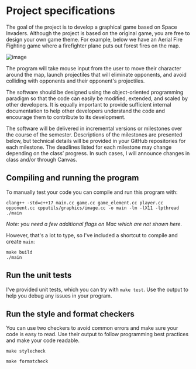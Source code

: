 # Project specifications
The goal of the project is to develop a graphical game based on Space Invaders. Although the project is based on the original game, you are free to design your own game theme. For example, below we have an Aerial Fire Fighting game where a firefighter plane puts out forest fires on the map.

![image](https://user-images.githubusercontent.com/60152830/156079282-344127d0-0736-4857-8fad-5c2f1185fd8a.png)

The program will take mouse input from the user to move their character around the map, launch projectiles that will eliminate opponents, and avoid colliding with opponents and their opponent's projectiles.

The software should be designed using the object-oriented programming paradigm so that the code can easily be modified, extended, and scaled by other developers. It is equally important to provide sufficient internal documentation to help other developers understand the code and encourage them to contribute to its development.

The software will be delivered in incremental versions or milestones over the course of the semester. Descriptions of the milestones are presented below, but technical details will be provided in your GitHub repositories for each milestone. The deadlines listed for each milestone may change depending on the class’ progress. In such cases, I will announce changes in class and/or through Canvas.

## Compiling and running the program
To manually test your code you can compile and run this program with:

```
clang++ -std=c++17 main.cc game.cc game_element.cc player.cc opponent.cc cpputils/graphics/image.cc -o main -lm -lX11 -lpthread
./main
```

*Note: you need a few additional flags on Mac which are not shown here.*

However, that's a lot to type, so I've included a shortcut to compile and create ``main``:

```
make build
./main
```

## Run the unit tests

I've provided unit tests, which you can try with ``make test``. Use the output to help you debug any issues in your program.

## Run the style and format checkers

You can use two checkers to avoid common errors and make sure your code is easy to read. Use their output to follow programming best practices and make your code readable.

```
make stylecheck
```

```
make formatcheck
```
